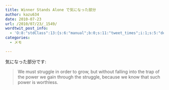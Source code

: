 ```yaml
---
title: Winner Stands Alone で気になった部分
author: kazu634
date: 2010-07-23
url: /2010/07/23/_1549/
wordtwit_post_info:
  - 'O:8:"stdClass":13:{s:6:"manual";b:0;s:11:"tweet_times";i:1;s:5:"delay";i:0;s:7:"enabled";i:1;s:10:"separation";s:2:"60";s:7:"version";s:3:"3.7";s:14:"tweet_template";b:0;s:6:"status";i:2;s:6:"result";a:0:{}s:13:"tweet_counter";i:2;s:13:"tweet_log_ids";a:1:{i:0;i:5307;}s:9:"hash_tags";a:0:{}s:8:"accounts";a:1:{i:0;s:7:"kazu634";}}'
categories:
  - メモ

---
```

<div class="section">
<p>
    気になった部分です:
</p>
  
<blockquote>
<p>
      We must struggle in order to grow, but without falling into the trap of the power we gain through the struggle, because we know that such power is worthless.
</p>
</blockquote>
</div>